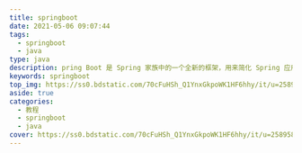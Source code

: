 ```yaml
---
title: springboot
date: 2021-05-06 09:07:44
tags: 
  - springboot
  - java
type: java                                                                         # 标签、分类和友情链接三個页面需要配置(必填)
description: pring Boot 是 Spring 家族中的一个全新的框架，用来简化 Spring 应用程序的创建和开发过程                   # 描述
keywords: springboot                                                                       # 关键词，便于搜索
top_img: https://ss0.bdstatic.com/70cFuHSh_Q1YnxGkpoWK1HF6hhy/it/u=2589588367,2632593097&fm=26&gp=0.jpg             # 文章的顶部图片
aside: true                                                                         # 展示文章侧边栏(默认为true)
categories: 
  - 教程
  - springboot                                                                # 文章标签
  - java
cover: https://ss0.bdstatic.com/70cFuHSh_Q1YnxGkpoWK1HF6hhy/it/u=2589588367,2632593097&fm=26&gp=0.jpg                 # 文章的缩略图（用在首页）
---
```


# 